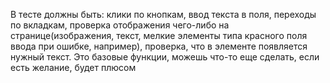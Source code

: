 В тесте должны быть: клики по кнопкам, ввод текста в поля, 
переходы по вкладкам, проверка отображения чего-либо 
на странице(изображения, текст, мелкие элементы типа красного поля ввода при ошибке, например), 
проверка, что в элементе появляется нужный текст.
Это базовые функции, можешь что-то еще сделать, если есть желание, будет плюсом